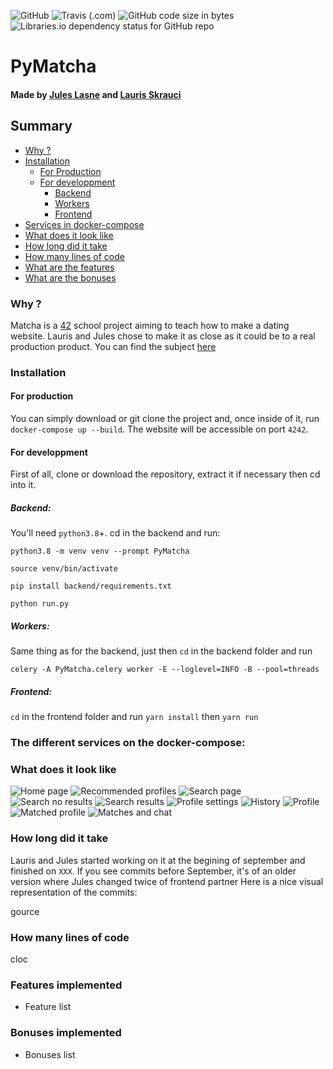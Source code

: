 ![GitHub](https://img.shields.io/github/license/seluj78/pymatcha?style=for-the-badge) ![Travis (.com)](https://img.shields.io/travis/com/seluj78/pymatcha/dev?label=builds%20and%20tests&style=for-the-badge) ![GitHub code size in bytes](https://img.shields.io/github/languages/code-size/seluj78/pymatcha?style=for-the-badge) ![Libraries.io dependency status for GitHub repo](https://img.shields.io/librariesio/github/seluj78/pymatcha?style=for-the-badge)
# PyMatcha
#### Made by [Jules Lasne](https://github.com/seluj78) and [Lauris Skrauci](https://github.com/suppalarry) 

## Summary
 - [Why ?](#why)
 - [Installation](#installation)
   - [For Production](#for-production)
   - [For developpment](#for-developpment)
      - [Backend](#backend)
      - [Workers](#workers)
      - [Frontend](#frontend)
 - [Services in docker-compose](#the-different-services-on-the-docker-compose)
 - [What does it look like](#what-does-it-look-like)
 - [How long did it take](#how-long-did-it-take)
 - [How many lines of code](#how-many-lines-of-code)
 - [What are the features](#features-implemented)
 - [What are the bonuses](#bonuses-implemented)

### Why ?
Matcha is a [42](https://42.fr) school project aiming to teach how to make a dating website. Lauris and Jules chose to make it as close as it could be to a real production product.
You can find the subject [here](https://github.com/Seluj78/PyMatcha/blob/dev/subject.pdf)

### Installation
#### For production
You can simply download or git clone the project and, once inside of it, run `docker-compose up --build`.
The website will be accessible on port `4242`.
#### For developpment
First of all, clone or download the repository, extract it if necessary then cd into it.

##### Backend:
You'll need `python3.8`+. cd in the backend and run:
```shell
python3.8 -m venv venv --prompt PyMatcha
```
```shell
source venv/bin/activate
```
```shell
pip install backend/requirements.txt
```
```shell
python run.py
```

##### Workers:
Same thing as for the backend, just then `cd` in the backend folder and run
```shell
celery -A PyMatcha.celery worker -E --loglevel=INFO -B --pool=threads
```

##### Frontend:
`cd` in the frontend folder and run `yarn install` then `yarn run`

### The different services on the docker-compose:

### What does it look like
![Home page](https://github.com/seluj78/PyMatcha/blob/dev/screenshots/home_page.jpg?raw=true)
![Recommended profiles](https://github.com/seluj78/PyMatcha/blob/dev/screenshots/recommended_profiles.jpg?raw=true)
![Search page](https://github.com/seluj78/PyMatcha/blob/dev/screenshots/search_page.png?raw=true)
![Search no results](https://github.com/seluj78/PyMatcha/blob/dev/screenshots/search_no_results.png?raw=true)
![Search results](https://github.com/seluj78/PyMatcha/blob/dev/screenshots/search_results.jpg?raw=true)
![Profile settings](https://github.com/seluj78/PyMatcha/blob/dev/screenshots/profile_settings.png?raw=true)
![History](https://github.com/seluj78/PyMatcha/blob/dev/screenshots/history.jpg?raw=true)
![Profile](https://github.com/seluj78/PyMatcha/blob/dev/screenshots/unmatched_profile.png?raw=true)
![Matched profile](https://github.com/seluj78/PyMatcha/blob/dev/screenshots/matched_profile.jpg?raw=true)
![Matches and chat](https://github.com/seluj78/PyMatcha/blob/dev/screenshots/matches_chat.png?raw=true)

### How long did it take
Lauris and Jules started working on it at the begining of september and finished on `XXX`.
If you see commits before September, it's of an older version where Jules changed twice of frontend partner
Here is a nice visual representation of the commits:

gource

### How many lines of code
cloc

### Features implemented
 - Feature list

### Bonuses implemented
 - Bonuses list
